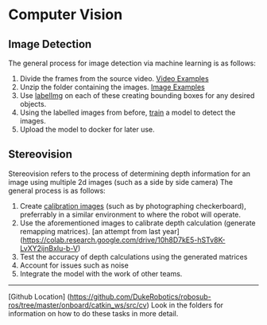 # Computer Vision

## Image Detection
The general process for image detection via machine learning is as follows:

1. Divide the frames from the source video. [Video Examples](https://drive.google.com/drive/folders/1BP-wbPu_gobxFj8zPLdBdgE1Iy7eikwx)
2. Unzip the folder containing the images. [Image Examples](https://drive.google.com/drive/folders/156_NqoKKZ5KHTL7POvCyuxTZyWQYFGwM)
3. Use [labelImg](https://pypi.org/project/labelImg/) on each of these creating bounding boxes for any desired objects.
4. Using the labelled images from before, [train](https://drive.google.com/drive/folders/1oB_YPC_YCpcqommP5OclnOwGP9knE6l9) a model to detect the images.
5. Upload the model to docker for later use.

## Stereovision 
Stereovision refers to the process of determining depth information for an image using multiple 2d images (such as a side by side camera)
The general process is as follows:

1. Create [calibration images](https://drive.google.com/drive/folders/1r3TcvJ9Vl_IRpzWQOqtCldVhNTHVJgFU) (such as by photographing checkerboard), preferrably in a similar environment to where the robot will operate.
2. Use the aforementioned images to calibrate depth calculation (generate remapping matrices). [an attempt from last year] (https://colab.research.google.com/drive/10h8D7kE5-hSTv8K-LvXY2ijnBxIu-b-V)
3. Test the accuracy of depth calculations using the generated matrices
4. Account for issues such as noise
5. Integrate the model with the work of other teams.

______________________________________________________________________________
[Github Location] (https://github.com/DukeRobotics/robosub-ros/tree/master/onboard/catkin_ws/src/cv)
Look in the folders for information on how to do these tasks in more detail.

